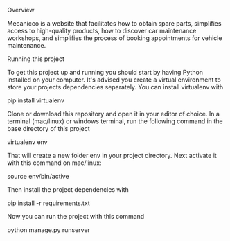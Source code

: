 Overview

Mecanicco is a website that facilitates how to obtain spare parts, simplifies access to high-quality products, how to discover car maintenance workshops, and simplifies the process of booking appointments for vehicle maintenance.

 Running this project

To get this project up and running you should start by having Python installed on your computer. It's advised you create a virtual environment to store your projects dependencies separately. You can install virtualenv with

pip install virtualenv

Clone or download this repository and open it in your editor of choice. In a terminal (mac/linux) or windows terminal, run the following command in the base directory of this project

virtualenv env

That will create a new folder env in your project directory. Next activate it with this command on mac/linux:

source env/bin/active

Then install the project dependencies with

pip install -r requirements.txt

Now you can run the project with this command

python manage.py runserver

 
